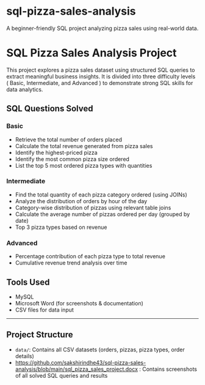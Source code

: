 # sql-pizza-sales-analysis
A beginner-friendly SQL project analyzing pizza sales using real-world data.
# SQL Pizza Sales Analysis Project

This project explores a pizza sales dataset using structured SQL queries to extract meaningful business insights. It is divided into three difficulty levels ( Basic, Intermediate, and Advanced ) to demonstrate strong SQL skills for data analytics.



##  SQL Questions Solved

###  Basic
- Retrieve the total number of orders placed
- Calculate the total revenue generated from pizza sales
- Identify the highest-priced pizza
- Identify the most common pizza size ordered
- List the top 5 most ordered pizza types with quantities

###  Intermediate
- Find the total quantity of each pizza category ordered (using JOINs)
- Analyze the distribution of orders by hour of the day
- Category-wise distribution of pizzas using relevant table joins
- Calculate the average number of pizzas ordered per day (grouped by date)
- Top 3 pizza types based on revenue

###  Advanced
- Percentage contribution of each pizza type to total revenue
- Cumulative revenue trend analysis over time



##  Tools Used
- MySQL
- Microsoft Word (for screenshots & documentation)
- CSV files for data input

---

##  Project Structure
- `data/`: Contains all CSV datasets (orders, pizzas, pizza types, order details)
- https://github.com/sakshirindhe43/sql-pizza-sales-analysis/blob/main/sql_pizza_sales_project.docx : Contains screenshots of all solved SQL queries and results

